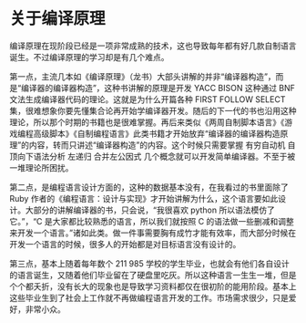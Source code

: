 # 关于编译原理

编译原理在现阶段已经是一项非常成熟的技术，这也导致每年都有好几款自制语言诞生。不过编译原理的学习却是有几个难点。

第一点，主流几本如《编译原理》（龙书）大部头讲解的并非“编译器构造”，而是“编译器的编译器构造”，这种书讲解的原理是开发 YACC BISON 这种通过 BNF 文法生成编译器代码的理论。这就是为什么开篇各种 FIRST FOLLOW SELECT 集，很难想象你要先懂集合论再开始学编译器开发。随后的下一代的书也沿用这种理论，所以那个时期的书籍也是很难掌握。再后来类似《两周自制脚本语言》《游戏编程高级脚本》《自制编程语言》此类书籍才开始放弃“编译器的编译器构造原理”的内容，转而只讲述“编译器构造”的内容。这个时候只需要掌握 有穷自动机 自顶向下语法分析 左递归 合并左公因式 几个概念就可以开发简单编译器。不至于被一堆理论所困扰。

第二点，是编程语言设计方面的，这种的数据基本没有，在我看过的书里面除了 Ruby 作者的《编程语言：设计与实现》才开始讲解为什么，这个语言要如此设计。大部分的讲解编译器的书，只会说，“我很喜欢 python 所以语法模仿了它。”，“C 是大家都比较熟悉的语言，所以我们就按照 C 的语法做一些删减和调整来开发一个语言。”诸如此类。做一件事需要胸有成竹才能有效率，而大部分时候在开发一个语言的时候，很多人的开始都是对目标语言没有设计的。

第三点，基本上随着每年数个 211 985 学校的学生毕业，也就会有他们各自设计的语言诞生，又随着他们毕业留在了硬盘里吃灰。所以这种语言一生生一堆，但是个个都夭折，没有长大的现象也是导致学习资料都仅在很初阶的能用阶段。基本上这些毕业生到了社会上工作就不再做编程语言开发的工作。市场需求很少，只是爱好，非常小众。
